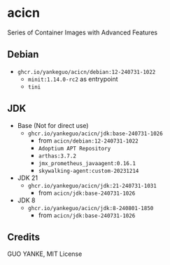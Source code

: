 # acicn

Series of Container Images with Advanced Features

## Debian

- `ghcr.io/yankeguo/acicn/debian:12-240731-1022`
  - `minit:1.14.0-rc2` as entrypoint
  - `tini`

## JDK

- Base (Not for direct use)
  - `ghcr.io/yankeguo/acicn/jdk:base-240731-1026`
    - from `acicn/debian:12-240731-1022`
    - `Adoptium APT Repository`
    - `arthas:3.7.2`
    - `jmx_prometheus_javaagent:0.16.1`
    - `skywalking-agent:custom-20231214`
- JDK 21
  - `ghcr.io/yankeguo/acicn/jdk:21-240731-1031`
    - from `acicn/jdk:base-240731-1026`
- JDK 8
  - `ghcr.io/yankeguo/acicn/jdk:8-240801-1850`
    - from `acicn/jdk:base-240731-1026`

## Credits

GUO YANKE, MIT License
